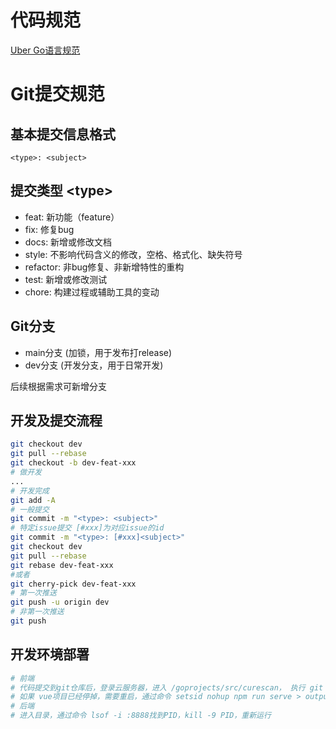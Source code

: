 # 代码规范
[Uber Go语言规范](https://github.com/xxjwxc/uber_go_guide_cn)
# Git提交规范
## 基本提交信息格式
```
<type>: <subject>
```
## 提交类型 \<type\>
- feat: 新功能（feature）
- fix: 修复bug
- docs: 新增或修改文档
- style: 不影响代码含义的修改，空格、格式化、缺失符号
- refactor: 非bug修复、非新增特性的重构
- test: 新增或修改测试
- chore: 构建过程或辅助工具的变动

## Git分支
- main分支 (加锁，用于发布打release)
- dev分支 (开发分支，用于日常开发)

后续根据需求可新增分支
## 开发及提交流程
```bash
git checkout dev
git pull --rebase
git checkout -b dev-feat-xxx
# 做开发
...
# 开发完成
git add -A
# 一般提交
git commit -m "<type>: <subject>"
# 特定issue提交 [#xxx]为对应issue的id
git commit -m "<type>: [#xxx]<subject>" 
git checkout dev
git pull --rebase
git rebase dev-feat-xxx
#或者
git cherry-pick dev-feat-xxx
# 第一次推送
git push -u origin dev
# 非第一次推送
git push
```

## 开发环境部署

```bash
# 前端
# 代码提交到git仓库后，登录云服务器，进入 /goprojects/src/curescan， 执行 git pull -u origin dev 拉取仓库代码即可
# 如果 vue项目已经停掉，需要重启，通过命令 setsid nohup npm run serve > output.log 2>&1 & 重启
# 后端
# 进入目录，通过命令 lsof -i :8888找到PID，kill -9 PID，重新运行
```
